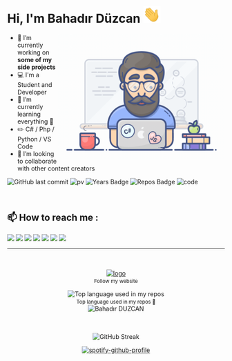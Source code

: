 
# Hi, I'm Bahadır Düzcan <img src="https://raw.githubusercontent.com/ABSphreak/ABSphreak/master/gifs/Hi.gif" width="40px" />

<img align="right" height="290" src="https://raw.githubusercontent.com/bahadirduzcan/bahadirduzcan/main/baho.gif" />

- 🔭 I’m currently working on **some of my side projects**
- 💻 I'm a Student and Developer
- 🌱 I’m currently learning everything 🤣
- :pencil2: C# / Php / Python / VS Code
- 👯 I’m looking to collaborate with other content creators

![GitHub last commit](https://img.shields.io/github/last-commit/bahadirduzcan/bahadirduzcan)
![pv](https://komarev.com/ghpvc/?username=bahadirduzcan)
![Years Badge](https://badges.pufler.dev/years/bahadirduzcan)
![Repos Badge](https://badges.pufler.dev/repos/bahadirduzcan)
![code](https://img.shields.io/badge/code%20quality-A++-success)

<br/>

## :mailbox: How to reach me :
[<img src="https://img.icons8.com/bubbles/50/000000/gmail.png"/>](mailto:bahadirduzcan@gmail.com)
[<img src="https://img.icons8.com/bubbles/50/000000/linkedin.png"/>](https://www.linkedin.com/in/bahadirduzcan/)
[<img src="https://img.icons8.com/bubbles/50/000000/github.png">](https://github.com/bahadirduzcan)
[<img src="https://img.icons8.com/bubbles/50/000000/twitter.png"/>](https://twitter.com/bahadirduzcan)
[<img src="https://img.icons8.com/bubbles/50/000000/instagram-new.png"/>](https://instagram.com/bahadirduzcan)
[<img src="https://img.icons8.com/bubbles/50/000000/spotify.png"/>](https://open.spotify.com/user/bahax41)
[<img src="https://img.icons8.com/bubbles/50/000000/discord-logo.png"/>](https://discord.gg/wuTh3SmFN7)

---
<p align="center">
  <br/>  <br/>
    <a href="https://bahadirduzcan.com.tr/" target="_blank">
    <img width="100" src="https://bahadirduzcan.com.tr/assets/images/favicon.ico" alt="logo" />
  </a>  <br/>
  <small>Follow my website</small>
</p>

<p align="center">

</p>

<div align="center">
  <img width="" src="https://github-readme-stats.vercel.app/api/top-langs/?username=bahadirduzcan&layout=compact&hide_title=1&theme=dark&card_width=300" alt="Top language used in my repos" />
  <br/>
  <small>Top language used in my repos 🎉</small>
   <br/>
    <img src="https://github-readme-stats.vercel.app/api?username=bahadirduzcan&theme=dark&show_icons=true" alt="Bahadır DUZCAN"></img>
  <br />
  <br />
  <br />
</div>

<div align="center">
  
![GitHub Streak](https://github-readme-streak-stats.herokuapp.com/?user=bahadirduzcan&theme=tokyonight)
  
[![spotify-github-profile](https://spotify-github-profile.vercel.app/api/view?uid=bahax41&cover_image=true&theme=default)](https://spotify-github-profile.vercel.app/api/view?uid=bahax41&redirect=true)

</div>
